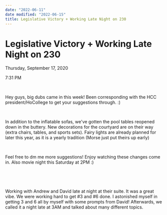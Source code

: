 ```yaml
---
date: "2022-06-11"
date modified: "2022-06-15"
title: Legislative Victory + Working Late Night on 230
---
```


# Legislative Victory + Working Late Night on 230
Thursday, September 17, 2020

7:31 PM

 

Hey guys, big dubs came in this week! Been corresponding with the HCC president/HoCollege to get your suggestions through. :)

 

In addition to the inflatable sofas, we've gotten the pool tables reopened down in the buttery. New decorations for the courtyard are on their way (extra chairs, tables, and sports sets). Fairy lights are already planned for later this year, as it is a yearly tradition (Morse just put theirs up early)

 

Feel free to dm me more suggestions! Enjoy watching these changes come in. Also movie night this Saturday at 2PM :)

 

 

Working with Andrew and David late at night at their suite. It was a great vibe. We were working hard to get \#3 and \#6 done. I astonished myself in getting 3 and 6 all by myself with some prompts from David! Afterwards, we called it a night late at 3AM and talked about many different topics.
